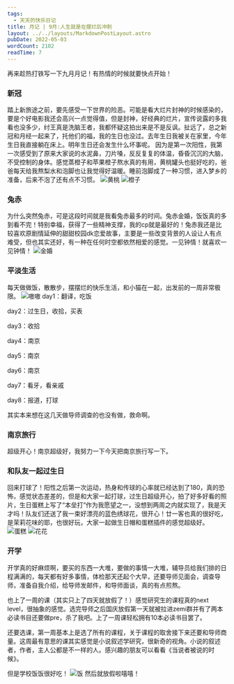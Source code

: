 ```yaml
---
tags:
  - 天天的快乐日记
title: 月记 | 9月:人生就是在摆烂后冲刺
layout: ../../layouts/MarkdownPostLayout.astro
pubDate: 2022-05-03
wordCount: 2102
readTime: 7
---
```

再来趁热打铁写一下九月月记！有热情的时候就要快点开始！

### 新冠

踏上新旅途之前，要先感受一下世界的险恶。可能是看大烂片封神的时候感染的，要是个好电影我还会高兴一点觉得值，但是封神，好经典的烂片，宣传说露的多我看也没多少，纣王真是洗脑王者，我都怀疑这拍出来是不是反讽。扯远了，总之新冠和月经一起来了，托他们的福，我的生日也没过。去年生日我被关在家里，今年生日我直接躺在床上。明年生日还会发生什么坏事呢。
因为是第一次阳性，我第一次感受到了原来大家说的水泥鼻，刀片嗓，反反复复的体温，昏昏沉沉的大脑，不受控制的身体。感觉蒸橙子和苹果橙子熬水真的有用，黄桃罐头也挺好吃的，爸爸每天给我熬梨水和泡脚也让我觉得好温暖。睡前泡脚成了一种习惯，进入梦乡的准备，后来不泡了还有点不习惯。
![黄桃](/img/微信图片_20231006142946.jpg)
![橙子](/img/微信图片_20231006142941.jpg)

### 兔赤

为什么突然兔赤，可是这段时间就是我看兔赤最多的时间。兔赤金婚，饭饭真的多到看不完！特别幸福，获得了一些精神支撑，我的cp就是最好的！兔赤我还是比较喜欢原剧情延伸的甜甜校园dk恋爱故事，主要是一些改变背景的人设让人有点难受，但也其实还好，有一种在任何时空都依然相爱的感觉。一见钟情！就喜欢一见钟情！
![金婚](/img/微信图片_20231006142952.jpg)

### 平淡生活

每天做做饭，散散步，摆摆烂的快乐生活，和小猫在一起，出发前的一周非常极限。
![嗷嗷](/img/微信图片_20231006142936.jpg)
day1：翻译，吃饭

day2：过生日，收拾，买表

day3：收拾

day4：南京

day5：南京

day6：南京

day7：看牙，看亲戚

day8：报道，打球

其实本来想在这几天做导师调查的也没有做，救命啊。

### 南京旅行

超级开心！南京超级好，我努力一下今天把南京旅行写一下。

### 和队友一起过生日

回来打球了！阳性之后第一次运动，热身和传球的心率就已经达到了180，真的恐怖，感觉状态差差的，但是和大家一起打球，过生日超级开心，拍了好多好看的照片，生日蛋糕上写了“本垒打”作为我愿望之一，没想到两周之内就实现了，我是天才吗！队友们还送了我一束好漂亮的蓝色绣球花，很开心！廿一客也真的很好吃，是茉莉花味的耶，也很好玩，大家一起做生日帽和蛋糕插件的感觉超级好。
![蛋糕](/img/微信图片_20231006142958.jpg)
![花花](/img/微信图片_20231006142927.jpg)

### 开学

开学真的好麻烦啊，要买的东西一大堆，要做的事情一大堆，辅导员给我们排的日程满满的，每天都有好多事情，体检那天还起个大早，还要导师见面会，调查导师，准备自我介绍，给导师发邮件，和导师面谈，真的有点煎熬。

也上了一周的课（其实只上了四天就放假了！）感觉研究生的课程真的next level，很抽象的感觉。选完导师之后国庆放假第一天就被拉进zemi群并有了两本必读书目还要做pre，杀了我吧。上了一周课轻松拥有10本必读书目罢了。

还要选课，第一周基本上是选了所有的课程，关于课程的取舍接下来还要和导师商量。这周最有意思的课其实感觉是小说叙述学研究，很新奇的视角。小说的叙述者，作者，主人公都是不一样的人。感兴趣的朋友可以看看《当说者被说的时候》。

但是学校饭饭很好吃！
![饭](/img/微信图片_20231006142852.jpg)
然后就放假啦嘻嘻！